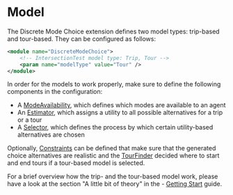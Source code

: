 # Model

The Discrete Mode Choice extension defines two model types: trip-based and tour-based. They can be configured as follows:

```xml
<module name="DiscreteModeChoice">
	<!-- IntersectionTest model type: Trip, Tour -->
	<param name="modelType" value="Tour" />
</module>
```

In order for the models to work properly, make sure to define the following components in the configuration:

- A [ModeAvailability](ModeAvailability.md), which defines which modes are available to an agent
- An [Estimator](Estimator.md), which assigns a utility to all possible alternatives for a trip or a tour
- A [Selector](Selector.md), which defines the process by which certain utility-based alternatives are chosen

Optionally, [Constraints](Constraint.md) can be defined that make sure that the generated choice alternatives are realistic and the [TourFinder](TourFinder.md) decided where to start and end tours if a tour-based model is selected.

For a brief overview how the trip- and the tour-based model work, please have a look at the section "A little bit of theory" in the - [Getting Start](../GettingStarted.md) guide.










